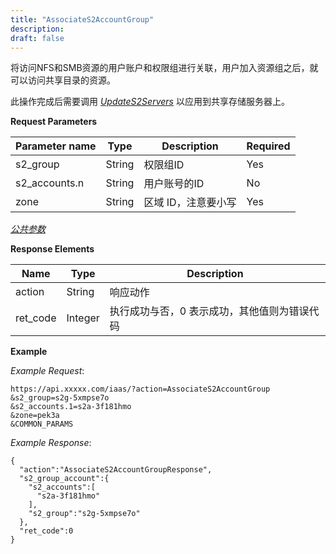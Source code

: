```yaml
---
title: "AssociateS2AccountGroup"
description: 
draft: false
---
```




将访问NFS和SMB资源的用户账户和权限组进行关联，用户加入资源组之后，就可以访问共享目录的资源。

此操作完成后需要调用 [_UpdateS2Servers_](../update_s2_servers/) 以应用到共享存储服务器上。

**Request Parameters**

| Parameter name | Type | Description | Required |
| --- | --- | --- | --- |
| s2_group | String | 权限组ID | Yes |
| s2_accounts.n | String | 用户账号的ID | No |
| zone | String | 区域 ID，注意要小写 | Yes |

[_公共参数_](../../../parameters/)

**Response Elements**

| Name | Type | Description |
| --- | --- | --- |
| action | String | 响应动作 |
| ret_code | Integer | 执行成功与否，0 表示成功，其他值则为错误代码 |

**Example**

_Example Request_:

```
https://api.xxxxx.com/iaas/?action=AssociateS2AccountGroup
&s2_group=s2g-5xmpse7o
&s2_accounts.1=s2a-3f181hmo
&zone=pek3a
&COMMON_PARAMS
```

_Example Response_:

```
{
  "action":"AssociateS2AccountGroupResponse",
  "s2_group_account":{
    "s2_accounts":[
      "s2a-3f181hmo"
    ],
    "s2_group":"s2g-5xmpse7o"
  },
  "ret_code":0
}
```
